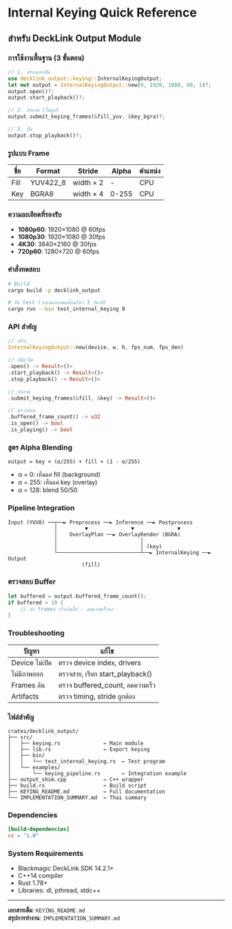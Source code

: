 # Internal Keying Quick Reference

## สำหรับ DeckLink Output Module

### การใช้งานพื้นฐาน (3 ขั้นตอน)

```rust
// 1. สร้างและเปิด
use decklink_output::keying::InternalKeyingOutput;
let mut output = InternalKeyingOutput::new(0, 1920, 1080, 60, 1)?;
output.open()?;
output.start_playback()?;

// 2. ส่งภาพ (ในลูป)
output.submit_keying_frames(&fill_yuv, &key_bgra)?;

// 3. ปิด
output.stop_playback()?;
```

### รูปแบบ Frame

| ชื่อ | Format | Stride | Alpha | ตำแหน่ง |
|------|--------|--------|-------|---------|
| Fill | YUV422_8 | width × 2 | - | CPU |
| Key | BGRA8 | width × 4 | 0-255 | CPU |

### ความละเอียดที่รองรับ

- **1080p60**: 1920×1080 @ 60fps
- **1080p30**: 1920×1080 @ 30fps  
- **4K30**: 3840×2160 @ 30fps
- **720p60**: 1280×720 @ 60fps

### คำสั่งทดสอบ

```bash
# Build
cargo build -p decklink_output

# รัน test (จะแสดงภาพเคลื่อนไหว 3 วินาที)
cargo run --bin test_internal_keying 0
```

### API สำคัญ

```rust
// สร้าง
InternalKeyingOutput::new(device, w, h, fps_num, fps_den)

// เปิด/ปิด
.open() -> Result<()>
.start_playback() -> Result<()>
.stop_playback() -> Result<()>

// ส่งภาพ
.submit_keying_frames(&fill, &key) -> Result<()>

// ตรวจสอบ
.buffered_frame_count() -> u32
.is_open() -> bool
.is_playing() -> bool
```

### สูตร Alpha Blending

```
output = key × (α/255) + fill × (1 - α/255)
```

- α = 0: เห็นแค่ fill (background)
- α = 255: เห็นแค่ key (overlay)
- α = 128: blend 50/50

### Pipeline Integration

```
Input (YUV8) ──┬──► Preprocess ──► Inference ──► Postprocess
               │         ▼              ▼              ▼
               │    OverlayPlan ──► OverlayRender (BGRA)
               │                           │
               │                           │ (key)
               └───────────────────────────┴──► InternalKeying ──► Output
                        (fill)
```

### ตรวจสอบ Buffer

```rust
let buffered = output.buffered_frame_count();
if buffered > 10 {
    // ส่ง frames เร็วเกินไป - ลดความเร็วลง
}
```

### Troubleshooting

| ปัญหา | แก้ไข |
|-------|-------|
| Device ไม่เปิด | ตรวจ device index, drivers |
| ไม่มีภาพออก | ตรวจสาย, เรียก start_playback() |
| Frames ล้น | ตรวจ buffered_count, ลดความเร็ว |
| Artifacts | ตรวจ timing, stride ถูกต้อง |

### ไฟล์สำคัญ

```
crates/decklink_output/
├── src/
│   ├── keying.rs              ← Main module
│   ├── lib.rs                 ← Export keying
│   ├── bin/
│   │   └── test_internal_keying.rs  ← Test program
│   └── examples/
│       └── keying_pipeline.rs       ← Integration example
├── output_shim.cpp            ← C++ wrapper
├── build.rs                   ← Build script
├── KEYING_README.md           ← Full documentation
└── IMPLEMENTATION_SUMMARY.md  ← Thai summary
```

### Dependencies

```toml
[build-dependencies]
cc = "1.0"
```

### System Requirements

- Blackmagic DeckLink SDK 14.2.1+
- C++14 compiler
- Rust 1.78+
- Libraries: dl, pthread, stdc++

---

**เอกสารเต็ม**: `KEYING_README.md`  
**สรุปการทำงาน**: `IMPLEMENTATION_SUMMARY.md`
